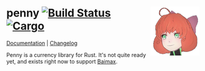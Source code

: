 # <img align="right" src="penny.png" alt="I'm combat ready!" title="Penny Polendina"> penny [![Build Status](https://img.shields.io/travis/bb010g/penny.svg)](http://travis-ci.org/bb010g/penny) [![Cargo](https://img.shields.io/crates/v/penny.svg)](https://crates.io/crates/penny)

[Documentation](https://docs.rs/penny/0.1.0/penny) | [Changelog](https://github.com/bb010g/penny/blob/master/CHANGELOG.md)

Penny is a currency library for Rust. It's not quite ready yet, and exists right
now to support [Baimax](https://github.com/bb010g/baimax).
